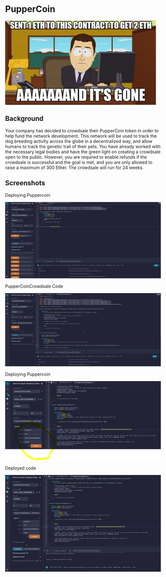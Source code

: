 # PupperCoin

![image](Screenshots/eth_gone.png)

## Background
Your company has decided to crowdsale their PupperCoin token in order to help fund the network development.
This network will be used to track the dog breeding activity across the globe in a decentralized way, and allow humans to track the genetic trail of their pets. You have already worked with the necessary legal bodies and have the green light on creating a crowdsale open to the public. However, you are required to enable refunds if the crowdsale is successful and the goal is met, and you are only allowed to raise a maximum of 300 Ether. The crowdsale will run for 24 weeks.

## Screenshots

Deploying Puppercoin

![image](Screenshots/deploy_puppercoin.PNG)

PupperCoinCrowdsale Code

![image](Screenshots/crowdsale_code.gif)

Deploying Puppercoin

![image](Screenshots/set_up_deploy.PNG)

Deployed code

![image](Screenshots/deployed.PNG)
